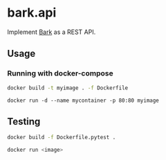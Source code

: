 # bark.api

Implement [Bark](https://github.com/suno-ai/bark) as a REST API.

## Usage

### Running with docker-compose
```bash
docker build -t myimage . -f Dockerfile
```
```
docker run -d --name mycontainer -p 80:80 myimage
```


## Testing

```bash
docker build -f Dockerfile.pytest .
```
```bash
docker run <image>
```
